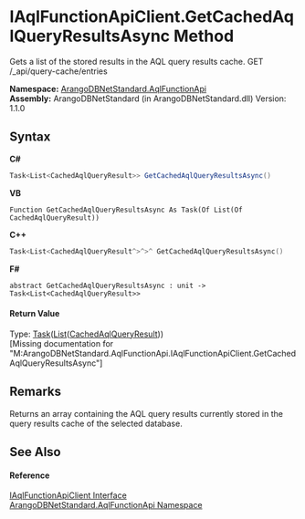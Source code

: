 # IAqlFunctionApiClient.GetCachedAqlQueryResultsAsync Method 
 

Gets a list of the stored results in the AQL query results cache. GET /_api/query-cache/entries

**Namespace:**&nbsp;<a href="9e7a61c2-48d3-6f6b-39e9-eee0bd305b09">ArangoDBNetStandard.AqlFunctionApi</a><br />**Assembly:**&nbsp;ArangoDBNetStandard (in ArangoDBNetStandard.dll) Version: 1.1.0

## Syntax

**C#**<br />
``` C#
Task<List<CachedAqlQueryResult>> GetCachedAqlQueryResultsAsync()
```

**VB**<br />
``` VB
Function GetCachedAqlQueryResultsAsync As Task(Of List(Of CachedAqlQueryResult))
```

**C++**<br />
``` C++
Task<List<CachedAqlQueryResult^>^>^ GetCachedAqlQueryResultsAsync()
```

**F#**<br />
``` F#
abstract GetCachedAqlQueryResultsAsync : unit -> Task<List<CachedAqlQueryResult>> 

```


#### Return Value
Type: <a href="https://docs.microsoft.com/dotnet/api/system.threading.tasks.task-1" target="_blank" rel="noopener noreferrer">Task</a>(<a href="https://docs.microsoft.com/dotnet/api/system.collections.generic.list-1" target="_blank" rel="noopener noreferrer">List</a>(<a href="f6d158a6-f5b0-e10f-8eed-ff14a2242091">CachedAqlQueryResult</a>))<br />\[Missing <returns> documentation for "M:ArangoDBNetStandard.AqlFunctionApi.IAqlFunctionApiClient.GetCachedAqlQueryResultsAsync"\]

## Remarks
Returns an array containing the AQL query results currently stored in the query results cache of the selected database.

## See Also


#### Reference
<a href="da9945b8-752e-157a-52b4-f4900735e9a0">IAqlFunctionApiClient Interface</a><br /><a href="9e7a61c2-48d3-6f6b-39e9-eee0bd305b09">ArangoDBNetStandard.AqlFunctionApi Namespace</a><br />